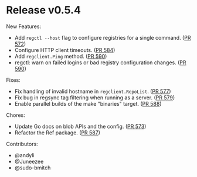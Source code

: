 # Release v0.5.4

New Features:

- Add `regctl --host` flag to configure registries for a single command. ([PR 572][pr-572])
- Configure HTTP client timeouts. ([PR 584][pr-584])
- Add `regclient.Ping` method. ([PR 590][pr-590])
- regctl: warn on failed logins or bad registry configuration changes. ([PR 590][pr-590])

Fixes:

- Fix handling of invalid hostname in `regclient.RepoList`. ([PR 577][pr-577])
- Fix bug in regsync tag filtering when running as a server. ([PR 579][pr-579])
- Enable parallel builds of the make "binaries" target. ([PR 588][pr-588])

Chores:

- Update Go docs on blob APIs and the config. ([PR 573][pr-573])
- Refactor the Ref package. ([PR 587][pr-587])

Contributors:

- @andyli
- @Juneezee
- @sudo-bmitch

[pr-572]: https://github.com/regclient/regclient/pull/572
[pr-573]: https://github.com/regclient/regclient/pull/573
[pr-577]: https://github.com/regclient/regclient/pull/577
[pr-579]: https://github.com/regclient/regclient/pull/579
[pr-584]: https://github.com/regclient/regclient/pull/584
[pr-587]: https://github.com/regclient/regclient/pull/587
[pr-588]: https://github.com/regclient/regclient/pull/588
[pr-590]: https://github.com/regclient/regclient/pull/590
